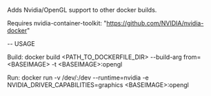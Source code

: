 Adds Nvidia/OpenGL support to other docker builds. 

Requires nvidia-container-toolkit: "https://github.com/NVIDIA/nvidia-docker"

-- USAGE

Build:
docker build \<PATH_TO_DOCKERFILE_DIR\> --build-arg from=\<BASEIMAGE\> -t \<BASEIMAGE\>:opengl

Run:
docker run -v /dev/:/dev --runtime=nvidia -e NVIDIA_DRIVER_CAPABILITIES=graphics \<BASEIMAGE\>:opengl
